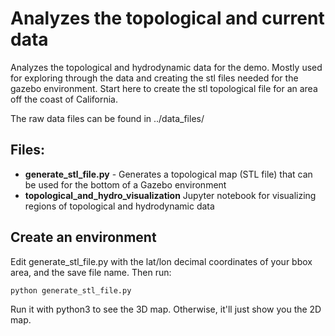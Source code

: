 # Analyzes the topological and current data

Analyzes the topological and hydrodynamic data for the demo. Mostly used for exploring through the data and creating the stl files needed for the gazebo environment. Start here to create the stl topological file for an area off the coast of California.

The raw data files can be found in ../data_files/

## Files:
 - **generate_stl_file.py** - Generates a topological map (STL file) that can be used for the bottom of a Gazebo environment
 - **topological_and_hydro_visualization** Jupyter notebook for visualizing regions of topological and hydrodynamic data

## Create an environment
Edit generate_stl_file.py with the lat/lon decimal coordinates of your bbox area, and the save file name. Then run:
```
python generate_stl_file.py
```
Run it with python3 to see the 3D map. Otherwise, it'll just show you the 2D map.
